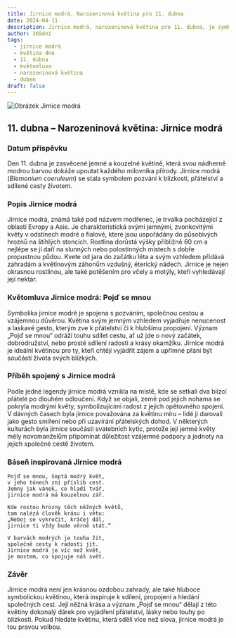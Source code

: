 ```yaml
---
title: Jirnice modrá, Narozeninová květina pro 11. dubna
date: 2024-04-11
description: Jirnice modrá, narozeninová květina pro 11. dubna, je symbolem Pojď se mnou. Objevte její jedinečný význam, fascinující příběhy a poezii, která oslavuje její krásu.
author: 365dní
tags:
  - jirnice modrá
  - květina dne
  - 11. dubna
  - květomluva
  - narozeninová květina
  - duben
draft: false
---
```


![Obrázek Jirnice modrá](https://cdn.pixabay.com/photo/2022/08/25/17/02/jacobs-ladder-7410808_1280.jpg#center)


## 11. dubna – Narozeninová květina: Jirnice modrá

### Datum příspěvku

Den 11. dubna je zasvěcené jemné a kouzelné květině, která svou nádherně modrou barvou dokáže upoutat každého milovníka přírody. Jirnice modrá (_Blemonium coeruleum_) se stala symbolem pozvání k blízkosti, přátelství a sdílené cesty životem.

### Popis Jirnice modrá

Jirnice modrá, známá také pod názvem modřenec, je trvalka pocházející z oblastí Evropy a Asie. Je charakteristická svými jemnými, zvonkovitými květy v odstínech modré a fialové, které jsou uspořádány do působivých hroznů na štíhlých stoncích. Rostlina dorůstá výšky přibližně 60 cm a nejlépe se jí daří na slunných nebo polostinných místech s dobře propustnou půdou. Kvete od jara do začátku léta a svým vzhledem přidává zahradám a květinovým záhonům vzdušný, éterický nádech. Jirnice je nejen okrasnou rostlinou, ale také potěšením pro včely a motýly, kteří vyhledávají její nektar.

### Květomluva Jirnice modrá: Pojď se mnou

Symbolika jirnice modré je spojena s pozváním, společnou cestou a vzájemnou důvěrou. Květina svým jemným vzhledem vyjadřuje nenucenost a laskavé gesto, kterým zve k přátelství či k hlubšímu propojení. Význam „Pojď se mnou“ odráží touhu sdílet cestu, ať už jde o nový začátek, dobrodružství, nebo prosté sdílení radosti a krásy okamžiku. Jirnice modrá je ideální květinou pro ty, kteří chtějí vyjádřit zájem a upřímné přání být součástí života svých blízkých.

### Příběh spojený s Jirnice modrá

Podle jedné legendy jirnice modrá vznikla na místě, kde se setkali dva blízcí přátelé po dlouhém odloučení. Když se objali, země pod jejich nohama se pokryla modrými květy, symbolizujícími radost z jejich opětovného spojení. V dávných časech byla jirnice považována za květinu míru – lidé ji darovali jako gesto smíření nebo při uzavírání přátelských dohod. V některých kulturách byla jirnice součástí svatebních kytic, protože její jemné květy měly novomanželům připomínat důležitost vzájemné podpory a jednoty na jejich společné cestě životem.

### Báseň inspirovaná Jirnice modrá

```
Pojď se mnou, šeptá modrý květ,  
v jeho tónech zní příslib cest.  
Jemný jak vánek, co hladí tvář,  
jirnice modrá má kouzelnou zář.  

Kde rostou hrozny těch něžných květů,  
tam nalézá člověk krásu i větu:  
„Neboj se vykročit, kráčej dál,  
jirnice ti vždy bude věrně stát.“  

V barvách modrých je touha žít,  
společně cesty k radosti jít.  
Jirnice modrá je víc než květ,  
je mostem, co spojuje náš svět.  
```

### Závěr

Jirnice modrá není jen krásnou ozdobou zahrady, ale také hluboce symbolickou květinou, která inspiruje k sdílení, propojení a hledání společných cest. Její něžná krása a význam „Pojď se mnou“ dělají z této květiny dokonalý dárek pro vyjádření přátelství, lásky nebo touhy po blízkosti. Pokud hledáte květinu, která sdělí více než slova, jirnice modrá je tou pravou volbou.